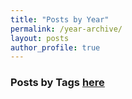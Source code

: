```yaml
---
title: "Posts by Year"
permalink: /year-archive/
layout: posts
author_profile: true
---
```


### Posts by <strong><i class="fas fa-fw fa-tags" aria-hidden="true"></i>  Tags [here](/tags)
